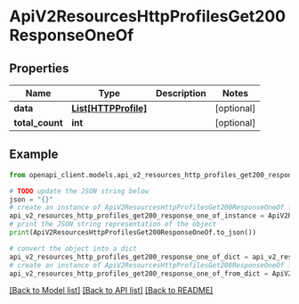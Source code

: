# ApiV2ResourcesHttpProfilesGet200ResponseOneOf


## Properties

Name | Type | Description | Notes
------------ | ------------- | ------------- | -------------
**data** | [**List[HTTPProfile]**](HTTPProfile.md) |  | [optional] 
**total_count** | **int** |  | [optional] 

## Example

```python
from openapi_client.models.api_v2_resources_http_profiles_get200_response_one_of import ApiV2ResourcesHttpProfilesGet200ResponseOneOf

# TODO update the JSON string below
json = "{}"
# create an instance of ApiV2ResourcesHttpProfilesGet200ResponseOneOf from a JSON string
api_v2_resources_http_profiles_get200_response_one_of_instance = ApiV2ResourcesHttpProfilesGet200ResponseOneOf.from_json(json)
# print the JSON string representation of the object
print(ApiV2ResourcesHttpProfilesGet200ResponseOneOf.to_json())

# convert the object into a dict
api_v2_resources_http_profiles_get200_response_one_of_dict = api_v2_resources_http_profiles_get200_response_one_of_instance.to_dict()
# create an instance of ApiV2ResourcesHttpProfilesGet200ResponseOneOf from a dict
api_v2_resources_http_profiles_get200_response_one_of_from_dict = ApiV2ResourcesHttpProfilesGet200ResponseOneOf.from_dict(api_v2_resources_http_profiles_get200_response_one_of_dict)
```
[[Back to Model list]](../README.md#documentation-for-models) [[Back to API list]](../README.md#documentation-for-api-endpoints) [[Back to README]](../README.md)


